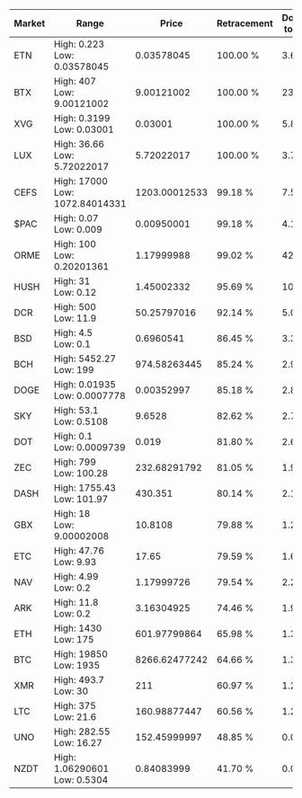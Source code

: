 | Market | Range | Price| Retracement | Doubles to 50% |
| --- | --- | --- | --- | --- |
| ETN | High: 0.223<br />Low: 0.03578045 | 0.03578045 | 100.00 % | 3.62 |
| BTX | High: 407<br />Low: 9.00121002 | 9.00121002 | 100.00 % | 23.11 |
| XVG | High: 0.3199<br />Low: 0.03001 | 0.03001 | 100.00 % | 5.83 |
| LUX | High: 36.66<br />Low: 5.72022017 | 5.72022017 | 100.00 % | 3.70 |
| CEFS | High: 17000<br />Low: 1072.84014331 | 1203.00012533 | 99.18 % | 7.51 |
| $PAC | High: 0.07<br />Low: 0.009 | 0.00950001 | 99.18 % | 4.16 |
| ORME | High: 100<br />Low: 0.20201361 | 1.17999988 | 99.02 % | 42.46 |
| HUSH | High: 31<br />Low: 0.12 | 1.45002332 | 95.69 % | 10.73 |
| DCR | High: 500<br />Low: 11.9 | 50.25797016 | 92.14 % | 5.09 |
| BSD | High: 4.5<br />Low: 0.1 | 0.6960541 | 86.45 % | 3.30 |
| BCH | High: 5452.27<br />Low: 199 | 974.58263445 | 85.24 % | 2.90 |
| DOGE | High: 0.01935<br />Low: 0.0007778 | 0.00352997 | 85.18 % | 2.85 |
| SKY | High: 53.1<br />Low: 0.5108 | 9.6528 | 82.62 % | 2.78 |
| DOT | High: 0.1<br />Low: 0.0009739 | 0.019 | 81.80 % | 2.66 |
| ZEC | High: 799<br />Low: 100.28 | 232.68291792 | 81.05 % | 1.93 |
| DASH | High: 1755.43<br />Low: 101.97 | 430.351 | 80.14 % | 2.16 |
| GBX | High: 18<br />Low: 9.00002008 | 10.8108 | 79.88 % | 1.25 |
| ETC | High: 47.76<br />Low: 9.93 | 17.65 | 79.59 % | 1.63 |
| NAV | High: 4.99<br />Low: 0.2 | 1.17999726 | 79.54 % | 2.20 |
| ARK | High: 11.8<br />Low: 0.2 | 3.16304925 | 74.46 % | 1.90 |
| ETH | High: 1430<br />Low: 175 | 601.97799864 | 65.98 % | 1.33 |
| BTC | High: 19850<br />Low: 1935 | 8266.62477242 | 64.66 % | 1.32 |
| XMR | High: 493.7<br />Low: 30 | 211 | 60.97 % | 1.24 |
| LTC | High: 375<br />Low: 21.6 | 160.98877447 | 60.56 % | 1.23 |
| UNO | High: 282.55<br />Low: 16.27 | 152.45999997 | 48.85 % | 0.00 |
| NZDT | High: 1.06290601<br />Low: 0.5304 | 0.84083999 | 41.70 % | 0.00 |
